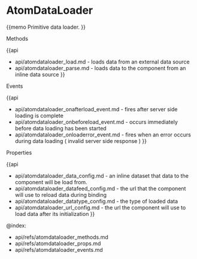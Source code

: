 AtomDataLoader 
=============

{{memo Primitive data loader. }}





<div class='h2'>Methods</div>

{{api
- api/atomdataloader_load.md - loads data from an external data source
- api/atomdataloader_parse.md - loads data to the component from an inline data source
}}


<div class='h2'>Events</div>


{{api
- api/atomdataloader_onafterload_event.md - fires after server side loading is complete
- api/atomdataloader_onbeforeload_event.md - occurs immediately before data loading has been started
- api/atomdataloader_onloaderror_event.md - fires when an error occurs during data loading ( invalid server side response )
}}


<div class='h2'>Properties</div>

{{api
- api/atomdataloader_data_config.md - an inline dataset that data to the component will be load from.
- api/atomdataloader_datafeed_config.md - the url that the component will use to reload data during binding
- api/atomdataloader_datatype_config.md - the type of loaded data
- api/atomdataloader_url_config.md - the url the component will use to load data after its initialization
}}





@index:
- api/refs/atomdataloader_methods.md
- api/refs/atomdataloader_props.md
- api/refs/atomdataloader_events.md

